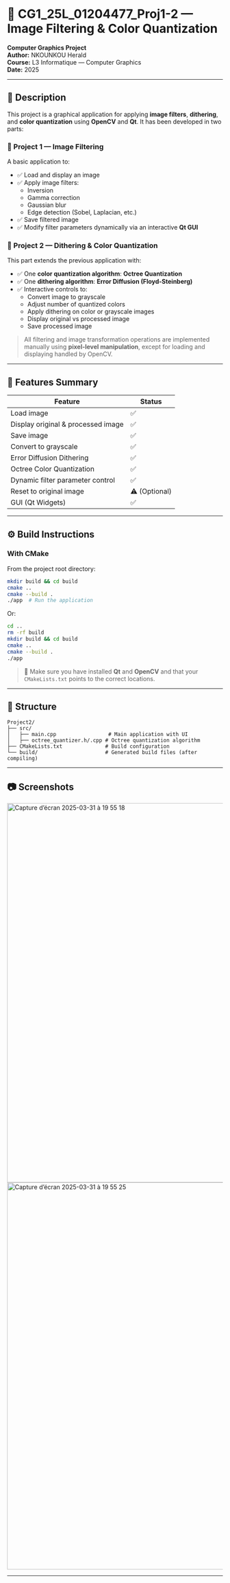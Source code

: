 # 🎨 CG1\_25L\_01204477\_Proj1-2 — Image Filtering & Color Quantization

**Computer Graphics Project**\
**Author:** NKOUNKOU Herald\
**Course:** L3 Informatique — Computer Graphics\
**Date:** 2025

---

## 📌 Description

This project is a graphical application for applying **image filters**, **dithering**, and **color quantization** using **OpenCV** and **Qt**. It has been developed in two parts:

### 🧩 Project 1 — Image Filtering

A basic application to:

- ✅ Load and display an image
- ✅ Apply image filters:
  - Inversion
  - Gamma correction
  - Gaussian blur
  - Edge detection (Sobel, Laplacian, etc.)
- ✅ Save filtered image
- ✅ Modify filter parameters dynamically via an interactive **Qt GUI**

### 🎯 Project 2 — Dithering & Color Quantization

This part extends the previous application with:

- ✅ One **color quantization algorithm**: **Octree Quantization**
- ✅ One **dithering algorithm**: **Error Diffusion (Floyd-Steinberg)**
- ✅ Interactive controls to:
  - Convert image to grayscale
  - Adjust number of quantized colors
  - Apply dithering on color or grayscale images
  - Display original vs processed image
  - Save processed image

> All filtering and image transformation operations are implemented manually using **pixel-level manipulation**, except for loading and displaying handled by OpenCV.

---

## 🧪 Features Summary

| Feature                            | Status        |
| ---------------------------------- | ------------- |
| Load image                         | ✅             |
| Display original & processed image | ✅             |
| Save image                         | ✅             |
| Convert to grayscale               | ✅             |
| Error Diffusion Dithering          | ✅             |
| Octree Color Quantization          | ✅             |
| Dynamic filter parameter control   | ✅             |
| Reset to original image            | ⚠️ (Optional) |
| GUI (Qt Widgets)                   | ✅             |

---

## ⚙️ Build Instructions

### With CMake

From the project root directory:

```bash
mkdir build && cd build
cmake ..
cmake --build .
./app  # Run the application
```

Or:

```bash
cd ..
rm -rf build
mkdir build && cd build
cmake ..
cmake --build .
./app
```

> 📝 Make sure you have installed **Qt** and **OpenCV** and that your `CMakeLists.txt` points to the correct locations.

---

## 📂 Structure

```
Project2/
├── src/
│   ├── main.cpp                 # Main application with UI
│   ├── octree_quantizer.h/.cpp # Octree quantization algorithm
├── CMakeLists.txt              # Build configuration
└── build/                      # Generated build files (after compiling)
```

---

## 📷 Screenshots 
<img width="883" alt="Capture d’écran 2025-03-31 à 19 55 18" src="https://github.com/user-attachments/assets/f7389225-e6c2-41cd-aca9-e1422facc5a6" />

<img width="901" alt="Capture d’écran 2025-03-31 à 19 55 25" src="https://github.com/user-attachments/assets/5616f54c-c4e5-4077-b3ca-36c579c73de6" />

---

